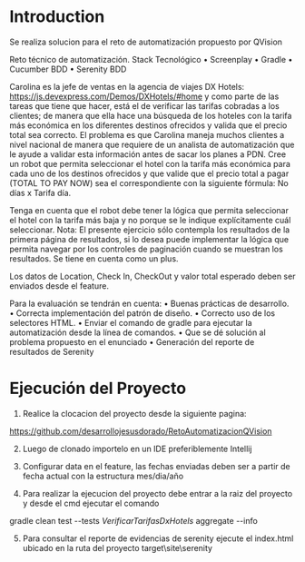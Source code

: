 # Introduction 
Se realiza solucion para el reto de automatización propuesto por QVision

Reto técnico de automatización.
Stack Tecnológico
•	Screenplay
•	Gradle
•	Cucumber BDD
•	Serenity BDD

Carolina es la jefe de ventas en la agencia de viajes DX Hotels: https://js.devexpress.com/Demos/DXHotels/#home y como parte de las tareas que tiene que hacer, está el de verificar las tarifas cobradas a los clientes; de manera que ella hace  una búsqueda de los hoteles con la tarifa más económica en los diferentes destinos ofrecidos y valida que el precio total sea correcto. El problema es que Carolina maneja muchos clientes a nivel nacional de manera que requiere de un analista de automatización que le ayude a validar esta información antes de sacar los planes a PDN.
Cree un robot que permita seleccionar el hotel con la tarifa más económica para cada uno de los destinos ofrecidos y que valide que el precio total a pagar (TOTAL TO PAY NOW) sea el correspondiente con la siguiente fórmula: No días x Tarifa día.

Tenga en cuenta que el robot debe tener la lógica que permita seleccionar el hotel con la tarifa más baja y no porque se le indique explícitamente cuál seleccionar.
Nota: El presente ejercicio sólo contempla los resultados de la primera página de resultados, si lo desea puede implementar la lógica que permita navegar por los controles de paginación cuando se muestran los resultados. Se tiene en cuenta como un plus.
 
Los datos de Location, Check In, CheckOut y valor total esperado deben ser enviados desde el feature.


Para la evaluación se tendrán en cuenta:
•	Buenas prácticas de desarrollo.
•	Correcta implementación del patrón de diseño.
•	Correcto uso de los selectores HTML.
•	Enviar el comando de gradle para ejecutar la automatización desde la línea de comandos.
•	Que se dé solución al problema propuesto en el enunciado
•	Generación del reporte de resultados de Serenity

# Ejecución del Proyecto

1. Realice la clocacion del proyecto desde la siguiente pagina:

https://github.com/desarrollojesusdorado/RetoAutomatizacionQVision

2. Luego de clonado importelo en un IDE preferiblemente Intellij

3. Configurar data en el feature, las fechas enviadas deben ser a partir de fecha actual con la estructura mes/dia/año

4. Para realizar la ejecucion del proyecto debe entrar a la raiz del proyecto y desde el cmd ejecutar el comando

gradle  clean test --tests *VerificarTarifasDxHotels* aggregate --info

5. Para consultar el reporte de evidencias de serenity ejecute el index.html ubicado en la ruta del proyecto target\site\serenity



